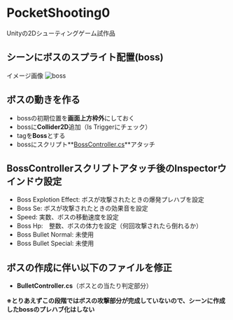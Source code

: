 # PocketShooting0
Unityの2Dシューティングゲーム試作品

## シーンにボスのスプライト配置(boss)
イメージ画像
![boss](https://user-images.githubusercontent.com/32384416/138200097-7497d9c3-970e-45d5-a286-0b0b2848a470.png)

## ボスの動きを作る
- bossの初期位置を**画面上方枠外**にしておく
- bossに**Collider2D**追加（Is Triggerにチェック）
- tagを**Boss**とする
- bossにスクリプト**[BossController.cs](https://github.com/mrgarita/PocketShooting0/blob/boss_motion/BossController.cs)**アタッチ

## BossControllerスクリプトアタッチ後のInspectorウインドウ設定
- Boss Explotion Effect: ボスが攻撃されたときの爆発プレハブを設定
- Boss Se: ボスが攻撃されたときの効果音を設定
- Speed: 実数、ボスの移動速度を設定
- Boss Hp:　整数、ボスの体力を設定（何回攻撃されたら倒れるか）
- Boss Bullet Normal: 未使用
- Boss Bullet Special: 未使用

## ボスの作成に伴い以下のファイルを修正
- **BulletController.cs**（ボスとの当たり判定部分）

**※とりあえずこの段階ではボスの攻撃部分が完成していないので、シーンに作成したbossのプレハブ化はしない**
